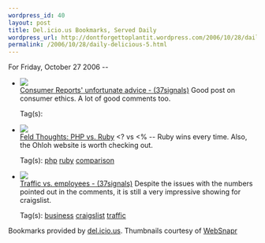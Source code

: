 ```yaml
--- 
wordpress_id: 40
layout: post
title: Del.icio.us Bookmarks, Served Daily
wordpress_url: http://dontforgettoplantit.wordpress.com/2006/10/28/daily-delicious-5/
permalink: /2006/10/28/daily-delicious-5.html
---
```

<p class="daily-delicious-header">For Friday, October 27 2006 --</p>
<ul class="daily-delicious">
    <li><p><img src="http://images.websnapr.com/?url=http://www.37signals.com/svn/posts/89-consumer-reports-unfortunate-advice"><br /> <a href="http://www.37signals.com/svn/posts/89-consumer-reports-unfortunate-advice" title="http://www.37signals.com/svn/posts/89-consumer-reports-unfortunate-advice">Consumer Reports' unfortunate advice - (37signals)</a>
Good post on consumer ethics.  A lot of good comments too.</p><div class="daily-delicious-tags">Tag(s): </div></li>    <li><p><img src="http://images.websnapr.com/?url=http://www.feld.com/blog/archives/002016.html"><br /> <a href="http://www.feld.com/blog/archives/002016.html" title="http://www.feld.com/blog/archives/002016.html">Feld Thoughts: PHP vs. Ruby</a>
&lt;? vs &lt;% -- Ruby wins every time.  Also, the Ohloh website is worth checking out.</p><div class="daily-delicious-tags">Tag(s): <a href="http://del.icio.us/popular/php">php</a> <a href="http://del.icio.us/popular/ruby">ruby</a> <a href="http://del.icio.us/popular/comparison">comparison</a> </div></li>    <li><p><img src="http://images.websnapr.com/?url=http://www.37signals.com/svn/posts/83-traffic-vs-employees"><br /> <a href="http://www.37signals.com/svn/posts/83-traffic-vs-employees" title="http://www.37signals.com/svn/posts/83-traffic-vs-employees">Traffic vs. employees - (37signals)</a>
Despite the issues with the numbers pointed out in the comments, it is still a very impressive showing for craigslist.</p><div class="daily-delicious-tags">Tag(s): <a href="http://del.icio.us/popular/business">business</a> <a href="http://del.icio.us/popular/craigslist">craigslist</a> <a href="http://del.icio.us/popular/traffic">traffic</a> </div></li></ul><p class="daily-delicious-footer">Bookmarks provided by <a href="http://del.icio.us/cyu">del.icio.us</a>.  Thumbnails courtesy of <a href="http://websnapr.com">WebSnapr</a>
